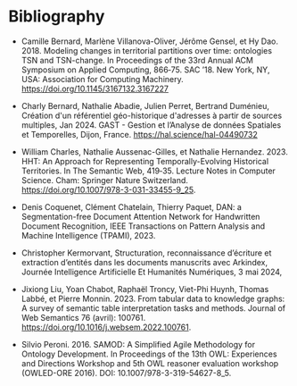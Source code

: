 # Bibliography

* Camille Bernard, Marlène Villanova-Oliver, Jérôme Gensel, et Hy Dao. 2018. Modeling changes in territorial partitions over time: ontologies TSN and TSN-change. In Proceedings of the 33rd Annual ACM Symposium on Applied Computing, 866‑75. SAC ’18. New York, NY, USA: Association for Computing Machinery. https://doi.org/10.1145/3167132.3167227

* Charly Bernard, Nathalie Abadie, Julien Perret, Bertrand Duménieu, Création d'un référentiel géo-historique d'adresses à partir de sources multiples, Jan 2024. GAST - Gestion et l’Analyse de données Spatiales et Temporelles, Dijon, France. https://hal.science/hal-04490732

* William Charles, Nathalie Aussenac-Gilles, et Nathalie Hernandez. 2023. HHT: An Approach for Representing Temporally-Evolving Historical Territories. In The Semantic Web, 419‑35. Lecture Notes in Computer Science. Cham: Springer Nature Switzerland. https://doi.org/10.1007/978-3-031-33455-9_25.

* Denis Coquenet, Clément Chatelain, Thierry Paquet, DAN: a Segmentation-free Document Attention Network for Handwritten Document Recognition, IEEE Transactions on Pattern Analysis and Machine Intelligence (TPAMI), 2023.

* Christopher Kermorvant, Structuration, reconnaissance d’écriture et extraction d’entités dans les documents manuscrits avec Arkindex, Journée Intelligence Artificielle Et Humanités Numériques, 3 mai 2024, 

* Jixiong Liu, Yoan Chabot, Raphaël Troncy, Viet-Phi Huynh, Thomas Labbé, et Pierre Monnin. 2023. From tabular data to knowledge graphs: A survey of semantic table interpretation tasks and methods. Journal of Web Semantics 76 (avril): 100761. https://doi.org/10.1016/j.websem.2022.100761.

* Silvio Peroni. 2016. SAMOD: A Simplified Agile Methodology for Ontology Development. In Proceedings of the 13th OWL: Experiences and Directions Workshop and 5th OWL reasoner evaluation workshop (OWLED-ORE 2016). DOI: 10.1007/978-3-319-54627-8_5.
